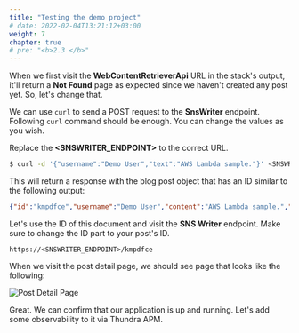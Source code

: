 ```yaml
---
title: "Testing the demo project"
# date: 2022-02-04T13:21:12+03:00
weight: 7
chapter: true
# pre: "<b>2.3 </b>"
---
```


When we first visit the **WebContentRetrieverApi** URL in the stack's output, it'll return a **Not Found** page as expected since we haven't created any post yet. So, let's change that.

We can use `curl` to send a POST request to the **SnsWriter** endpoint. Following `curl` command should be enough. You can change the values as you wish.

Replace the **\<SNSWRITER_ENDPOINT\>** to the correct URL.

```bash
$ curl -d '{"username":"Demo User","text":"AWS Lambda sample."}' <SNSWRITER_ENDPOINT>

```

This will return a response with the blog post object that has an ID similar to the following output:

```json
{"id":"kmpdfce","username":"Demo User","content":"AWS Lambda sample.","textLength":18,"mostUsedWord":["AWS","Lambda","sample"],"leastUsedWord":["AWS","Lambda","sample"],"bannedWord":[],"maxLengthWord":["Lambda","sample"],"minLengthWord":["AWS"]}

```

Let's use the ID of this document and visit the **SNS Writer** endpoint. Make sure to change the ID part to your post's ID.

```text
https://<SNSWRITER_ENDPOINT>/kmpdfce

```

When we visit the post detail page, we should see page that looks like the following:

![Post Detail Page](/images/_testing/post-detail.png)

Great. We can confirm that our application is up and running. Let's add some observability to it via Thundra APM.
